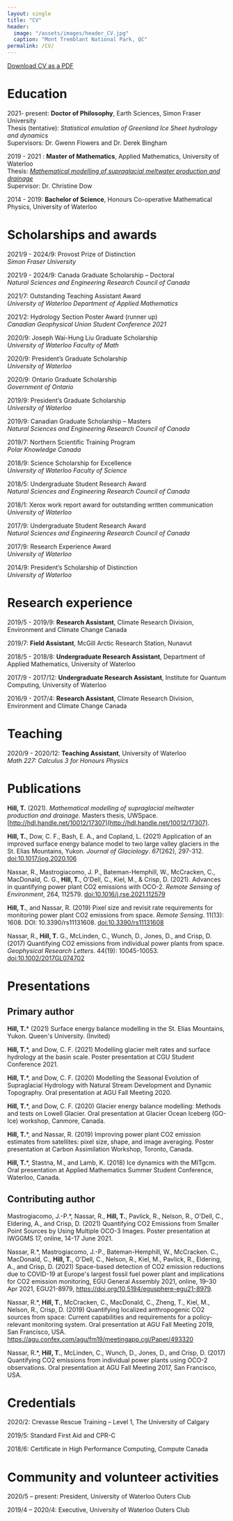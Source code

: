 ```yaml
---
layout: single
title: "CV"
header:
  image: "/assets/images/header_CV.jpg"
  caption: "Mont Tremblant National Park, QC"
permalink: /CV/
---
```


[Download CV as a PDF](/assets/hill_tim_CV.pdf)

# Education
2021- present: **Doctor of Philosophy**, Earth Sciences, Simon Fraser University\
Thesis (tentative): *Statistical emulation of Greenland Ice Sheet hydrology and dynamics*\
Supervisors: Dr. Gwenn Flowers and Dr. Derek Bingham

2019 - 2021 : **Master of Mathematics**, Applied Mathematics, University of Waterloo\
Thesis: [*Mathematical modelling of supraglacial meltwater production and drainage*](http://hdl.handle.net/10012/17307)\
Supervisor: Dr. Christine Dow

2014 - 2019: **Bachelor of Science**, Honours Co-operative Mathematical Physics, University of Waterloo

# Scholarships and awards
2021/9 - 2024/9: Provost Prize of Distinction\
*Simon Fraser University*

2021/9 - 2024/9: Canada Graduate Scholarship – Doctoral\
*Natural Sciences and Engineering Research Council of Canada*

2021/7: Outstanding Teaching Assistant Award\
*University of Waterloo Department of Applied Mathematics*

2021/2: Hydrology Section Poster Award (runner up)\
*Canadian Geophysical Union Student Conference 2021*

2020/9: Joseph Wai-Hung Liu Graduate Scholarship\
*University of Waterloo Faculty of Math*

2020/9: President’s Graduate Scholarship\
*University of Waterloo*

2020/9: Ontario Graduate Scholarship\
*Government of Ontario*

2019/9: President’s Graduate Scholarship\
*University of Waterloo*

2019/9: Canadian Graduate Scholarship – Masters\
*Natural Sciences and Engineering Research Council of Canada*

2019/7: Northern Scientific Training Program\
*Polar Knowledge Canada*

2018/9: Science Scholarship for Excellence\
*University of Waterloo Faculty of Science*

2018/5: Undergraduate Student Research Award\
*Natural Sciences and Engineering Research Council of Canada*

2018/1: Xerox work report award for outstanding written communication\
*University of Waterloo*

2017/9: Undergraduate Student Research Award\
*Natural Sciences and Engineering Research Council of Canada*

2017/9: Research Experience Award\
*University of Waterloo*

2014/9: President’s Scholarship of Distinction\
*University of Waterloo*

# Research experience
2019/5 - 2019/9: **Research Assistant**, Climate Research Division, Environment and Climate Change Canada

2019/7: **Field Assistant**, McGill Arctic Research Station, Nunavut

2018/5 - 2018/8: **Undergraduate Research Assistant**, Department of Applied Mathematics, University of Waterloo

2017/9 - 2017/12: **Undergraduate Research Assistant**, Institute for Quantum Computing, University of Waterloo

2016/9 - 2017/4: **Research Assistant**, Climate Research Division, Environment and Climate Change Canada

# Teaching
2020/9 - 2020/12: **Teaching Assistant**, University of Waterloo\
*Math 227: Calculus 3 for Honours Physics*

# Publications
**Hill, T.** (2021). *Mathematical modelling of supraglacial meltwater production and drainage*. Masters thesis, UWSpace. [http://hdl.handle.net/10012/17307](http://hdl.handle.net/10012/17307).

**Hill, T.**, Dow, C. F., Bash, E. A., and Copland, L. (2021) Application of an improved surface energy balance model to two large valley glaciers in the St. Elias Mountains, Yukon. *Journal of Glaciology*. *67*(262), 297-312. [doi:10.1017/jog.2020.106](https://doi.org/10.1017/jog.2020.106)

Nassar, R., Mastrogiacomo, J. P., Bateman-Hemphill, W., McCracken, C., MacDonald, C. G., **Hill, T.**, O'Dell, C., Kiel, M., & Crisp, D. (2021). Advances in quantifying power plant CO2 emissions with OCO-2. *Remote Sensing of Environment*, 264, 112579. [doi:10.1016/j.rse.2021.112579](https://doi.org/10.1016/j.rse.2021.112579)

**Hill, T.**, and Nassar, R. (2019) Pixel size and revisit rate requirements for monitoring power plant CO2 emissions from space. *Remote Sensing*. 11(13): 1608. DOI: 10.3390/rs11131608. [doi:10.3390/rs11131608](https://doi.org/10.3390/rs11131608)

Nassar, R., **Hill, T.** G., McLinden, C., Wunch, D., Jones, D., and Crisp, D. (2017) Quantifying CO2 emissions from individual power plants from space. *Geophysical Research Letters*. 44(19): 10045-10053. [doi:10.1002/2017GL074702](https://doi.org/10.1002/2017GL074702)

# Presentations

## Primary author

**Hill, T.**\* (2021) Surface energy balance modelling in the St. Elias Mountains, Yukon. Queen's University. (Invited)

**Hill, T.**\*, and Dow, C. F. (2021) Modelling glacier melt rates and surface hydrology at the basin scale. Poster presentation at CGU Student Conference 2021.

**Hill, T.**\*, and Dow, C. F. (2020) Modelling the Seasonal Evolution of Supraglacial Hydrology with Natural Stream Development and Dynamic Topography. Oral presentation at AGU Fall Meeting 2020.

**Hill, T.**\*, and Dow, C. F. (2020) Glacier energy balance modelling: Methods and tests on Lowell Glacier. Oral presentation at Glacier Ocean Iceberg (GO-Ice) workshop, Canmore, Canada.

**Hill, T.**\*, and Nassar, R. (2019) Improving power plant CO2 emission estimates from satellites: pixel size, shape, and image averaging. Poster presentation at Carbon Assimilation Workshop, Toronto, Canada.

**Hill, T.**\*, Stastna, M., and Lamb, K. (2018) Ice dynamics with the MITgcm. Oral presentation at Applied Mathematics Summer Student Conference, Waterloo, Canada.

## Contributing author

Mastrogiacomo, J.-P.\*, Nassar, R., **Hill, T.**, Pavlick, R., Nelson, R., O'Dell, C., Eldering, A., and Crisp, D. (2021) Quantifying CO2 Emissions from Smaller Point Sources by Using Multiple OCO-3 Images. Poster presentation at IWGGMS 17, online, 14-17 June 2021.

Nassar, R.\*, Mastrogiacomo, J.-P., Bateman-Hemphill, W., McCracken. C., MacDonald, C., **Hill, T.**, O'Dell, C., Nelson, R., Kiel, M., Pavlick, R., Eldering, A., and Crisp, D. (2021) Space-based detection of CO2 emission reductions due to COVID-19 at Europe's largest fossil fuel power plant and implications for CO2 emission monitoring, EGU General Assembly 2021, online, 19–30 Apr 2021, EGU21-8979, https://doi.org/10.5194/egusphere-egu21-8979.

Nassar, R.\*, **Hill, T.**, McCracken, C., MacDonald, C., Zheng, T., Kiel, M., Nelson, R., Crisp, D. (2019) Quantifying localized anthropogenic CO2 sources from space: Current capabilities and requirements for a policy-relevant monitoring system. Oral presentation at AGU Fall Meeting 2019, San Francisco, USA. https://agu.confex.com/agu/fm19/meetingapp.cgi/Paper/493320

Nassar, R.\*, **Hill, T.**, McLinden, C., Wunch, D., Jones, D., and Crisp, D. (2017) Quantifying CO2 emissions from individual power plants using OCO-2 observations. Oral presentation at AGU Fall Meeting 2017, San Francisco, USA.

# Credentials
2020/2: Crevasse Rescue Training – Level 1, The University of Calgary

2019/5: Standard First Aid and CPR-C

2018/6: Certificate in High Performance Computing, Compute Canada

# Community and volunteer activities
2020/5 – present: President, University of Waterloo Outers Club

2019/4 – 2020/4: Executive, University of Waterloo Outers Club
